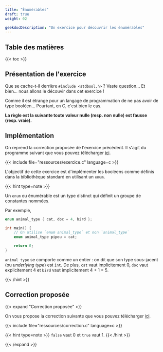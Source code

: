 ```yaml
---
title: "Énumérables"
draft: true
weight: 02

geekdocDescription: "Un exercice pour découvrir les énumérables"
---
```


## Table des matières

{{< toc >}}

## Présentation de l'exercice

Que se cache-t-il derrière `#include <stdbool.h>` ?
Vaste question...
Et bien... nous allons le découvir dans cet exercice !

Comme il est étrange pour un langage de programmation de ne pas avoir de type booléen...
Pourtant, en C, c'est bien le cas.

**La règle est la suivante toute valeur nulle (resp. non nulle) est fausse (resp. vraie).**

## Implémentation

On reprend la correction proposée de l'exercice précédent.
Il s'agit du programme suivant que vous pouvez télécharger [ici](ressources/exercice.c).

{{< include file="ressources/exercice.c" language=c >}}

L'objectif de cette exercice est d'implémenter les booléens comme définis dans la bibliothèque standard en utilisant un `enum`.

{{< hint type=note >}}

Un `enum` ou énumérable est un type distinct qui définit un groupe de constantes nommées.

Par exemple,

```c
enum animal_type { cat, doc = 4, bird };

int main() {
    // On utilise `enum animal_type` et non `animal_type`
    enum animal_type pipou = cat;

    return 0;
}
```

`animal_type` se comporte comme un entier : on dit que son type sous-jacent (ou _underlying type_) est `int`.
De plus, `cat` vaut implicitement 0, `doc` vaut explicitement 4 et `bird` vaut implicitement 4 + 1 = 5.

{{< /hint >}}

## Correction proposée

{{< expand "Correction proposée" >}}

On vous propose la correction suivante que vous pouvez télécharger [ici](ressources/correction.c).

{{< include file="ressources/correction.c" language=c >}}

{{< hint type=note >}}
`false` vaut 0 et `true` vaut 1.
{{< /hint >}}

{{< /expand >}}
